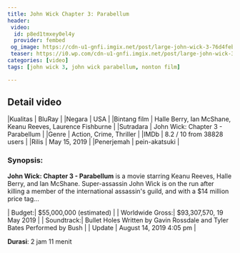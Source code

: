 ```yaml
---
title: John Wick Chapter 3: Parabellum
header:
 video:
  id: p8ed1tmxey0el4y
  provider: fembed
 og_image: https://cdn-u1-gnfi.imgix.net/post/large-john-wick-3-76d4feb557b9282730eac11b51667418.jpg
 teaser: https://i0.wp.com/cdn-u1-gnfi.imgix.net/post/large-john-wick-3-76d4feb557b9282730eac11b51667418.jpg?resize=340,200
categories: [video]
tags: [john wick 3, john wick parabellum, nonton film]

---
```


## Detail video

|Kualitas | BluRay |
|Negara | USA |
|Bintang film | Halle Berry, Ian McShane, Keanu Reeves, Laurence Fishburne |
|Sutradara | John Wick: Chapter 3 - Parabellum |
|Genre | Action, Crime, Thriller |
|IMDb | 8.2 / 10 from 38828 users |
|Rilis | May 15, 2019 |
|Penerjemah | pein-akatsuki |

### Synopsis:
**John Wick: Chapter 3 - Parabellum** is a movie starring Keanu Reeves, Halle Berry, and Ian McShane. Super-assassin John Wick is on the run after killing a member of the international assassin's guild, and with a $14 million price tag...

| Budget:| $55,000,000 (estimated) |
| Worldwide Gross:| $93,307,570, 19 May 2019 |
| Soundtrack:| Bullet Holes Written by Gavin Rossdale and Tyler Bates Performed by Bush |
| Update | August 14, 2019 4:05 pm |

**Durasi**: 2 jam 11 menit
